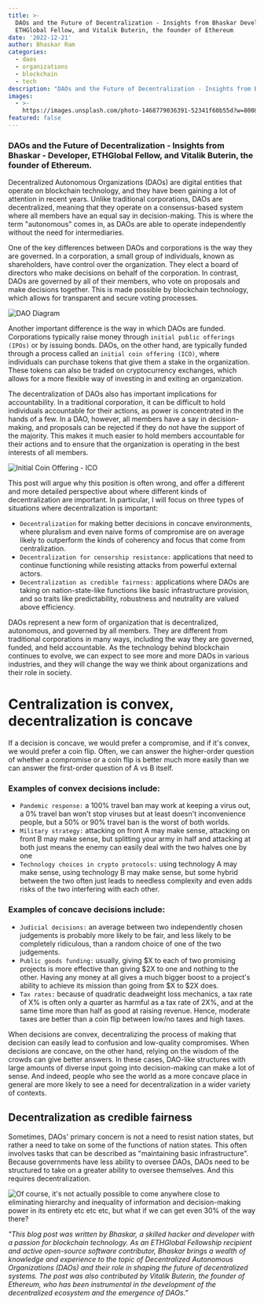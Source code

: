 ```yaml
---
title: >-
  DAOs and the Future of Decentralization - Insights from Bhaskar Developer,
  ETHGlobal Fellow, and Vitalik Buterin, the founder of Ethereum
date: '2022-12-21'
author: Bhaskar Ram
categories:
  - daos
  - organizations
  - blockchain
  - tech
description: "DAOs and the Future of Decentralization - Insights from Bhaskar - Developer, ETHGlobal Fellow, and Vitalik Buterin, the founder of Ethereum.\r Decentra..."
images:
  - >-
    https://images.unsplash.com/photo-1468779036391-52341f60b55d?w=800&h=450&fit=crop
featured: false
---
```


### DAOs and the Future of Decentralization - Insights from Bhaskar - Developer, ETHGlobal Fellow, and Vitalik Buterin, the founder of Ethereum.
Decentralized Autonomous Organizations (DAOs) are digital entities that operate on blockchain technology, and they have been gaining a lot of attention in recent years. Unlike traditional corporations, DAOs are decentralized, meaning that they operate on a consensus-based system where all members have an equal say in decision-making. This is where the term "autonomous" comes in, as DAOs are able to operate independently without the need for intermediaries.

One of the key differences between DAOs and corporations is the way they are governed. In a corporation, a small group of individuals, known as shareholders, have control over the organization. They elect a board of directors who make decisions on behalf of the corporation. In contrast, DAOs are governed by all of their members, who vote on proposals and make decisions together. This is made possible by blockchain technology, which allows for transparent and secure voting processes.

![DAO Diagram](https://nirolution.com/wp-content/uploads/2019/11/Unbenannt-4.png)

Another important difference is the way in which DAOs are funded. Corporations typically raise money through `initial public offerings (IPOs)` or by issuing bonds. DAOs, on the other hand, are typically funded through a process called an `initial coin offering (ICO)`, where individuals can purchase tokens that give them a stake in the organization. These tokens can also be traded on cryptocurrency exchanges, which allows for a more flexible way of investing in and exiting an organization.

The decentralization of DAOs also has important implications for accountability. In a traditional corporation, it can be difficult to hold individuals accountable for their actions, as power is concentrated in the hands of a few. In a DAO, however, all members have a say in decision-making, and proposals can be rejected if they do not have the support of the majority. This makes it much easier to hold members accountable for their actions and to ensure that the organization is operating in the best interests of all members.

![Initial Coin Offering - ICO](https://www.researchgate.net/publication/338845616/figure/download/fig3/AS:941831072280579@1601561434403/The-ICO-process-and-generation-of-tokens.png)

This post will argue why this position is often wrong, and offer a different and more detailed perspective about where different kinds of decentralization are important. In particular, I will focus on three types of situations where decentralization is important:

- `Decentralization` for making better decisions in concave environments, where pluralism and even naive forms of compromise are on average likely to outperform the kinds of coherency and focus that come from centralization.
- `Decentralization for censorship resistance:` applications that need to continue functioning while resisting attacks from powerful external actors.
- `Decentralization as credible fairness:` applications where DAOs are taking on nation-state-like functions like basic infrastructure provision, and so traits like predictability, robustness and neutrality are valued above efficiency.

DAOs represent a new form of organization that is decentralized, autonomous, and governed by all members. They are different from traditional corporations in many ways, including the way they are governed, funded, and held accountable. As the technology behind blockchain continues to evolve, we can expect to see more and more DAOs in various industries, and they will change the way we think about organizations and their role in society.

# Centralization is convex, decentralization is concave

If a decision is concave, we would prefer a compromise, and if it's convex, we would prefer a coin flip. Often, we can answer the higher-order question of whether a compromise or a coin flip is better much more easily than we can answer the first-order question of A vs B itself.

### Examples of convex decisions include:

- `Pandemic response:` a 100% travel ban may work at keeping a virus out, a 0% travel ban won't stop viruses but at least doesn't inconvenience people, but a 50% or 90% travel ban is the worst of both worlds.
- `Military strategy:` attacking on front A may make sense, attacking on front B may make sense, but splitting your army in half and attacking at both just means the enemy can easily deal with the two halves one by one
- `Technology choices in crypto protocols:` using technology A may make sense, using technology B may make sense, but some hybrid between the two often just leads to needless complexity and even adds risks of the two interfering with each other.

### Examples of concave decisions include:

- `Judicial decisions:` an average between two independently chosen judgements is probably more likely to be fair, and less likely to be completely ridiculous, than a random choice of one of the two judgements.
- `Public goods funding:` usually, giving $X to each of two promising projects is more effective than giving $2X to one and nothing to the other. Having any money at all gives a much bigger boost to a project's ability to achieve its mission than going from $X to $2X does.
- `Tax rates:` because of quadratic deadweight loss mechanics, a tax rate of X% is often only a quarter as harmful as a tax rate of 2X%, and at the same time more than half as good at raising revenue. Hence, moderate taxes are better than a coin flip between low/no taxes and high taxes.

When decisions are convex, decentralizing the process of making that decision can easily lead to confusion and low-quality compromises. When decisions are concave, on the other hand, relying on the wisdom of the crowds can give better answers. In these cases, DAO-like structures with large amounts of diverse input going into decision-making can make a lot of sense. And indeed, people who see the world as a more concave place in general are more likely to see a need for decentralization in a wider variety of contexts.

## Decentralization as credible fairness

Sometimes, DAOs' primary concern is not a need to resist nation states, but rather a need to take on some of the functions of nation states. This often involves tasks that can be described as "maintaining basic infrastructure". Because governments have less ability to oversee DAOs, DAOs need to be structured to take on a greater ability to oversee themselves. And this requires decentralization.

![Of course, it's not actually possible to come anywhere close to eliminating hierarchy and inequality of information and decision-making power in its entirety etc etc etc, but what if we can get even 30% of the way there?](https://vitalik.ca/images/daos/meme.png)

_"This blog post was written by Bhaskar, a skilled hacker and developer with a passion for blockchain technology. As an ETHGlobal Fellowship recipient and active open-source software contributor, Bhaskar brings a wealth of knowledge and experience to the topic of Decentralized Autonomous Organizations (DAOs) and their role in shaping the future of decentralized systems. The post was also contributed by Vitalik Buterin, the founder of Ethereum, who has been instrumental in the development of the decentralized ecosystem and the emergence of DAOs."_
